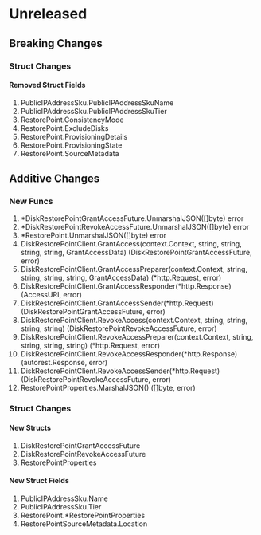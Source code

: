 # Unreleased

## Breaking Changes

### Struct Changes

#### Removed Struct Fields

1. PublicIPAddressSku.PublicIPAddressSkuName
1. PublicIPAddressSku.PublicIPAddressSkuTier
1. RestorePoint.ConsistencyMode
1. RestorePoint.ExcludeDisks
1. RestorePoint.ProvisioningDetails
1. RestorePoint.ProvisioningState
1. RestorePoint.SourceMetadata

## Additive Changes

### New Funcs

1. *DiskRestorePointGrantAccessFuture.UnmarshalJSON([]byte) error
1. *DiskRestorePointRevokeAccessFuture.UnmarshalJSON([]byte) error
1. *RestorePoint.UnmarshalJSON([]byte) error
1. DiskRestorePointClient.GrantAccess(context.Context, string, string, string, string, GrantAccessData) (DiskRestorePointGrantAccessFuture, error)
1. DiskRestorePointClient.GrantAccessPreparer(context.Context, string, string, string, string, GrantAccessData) (*http.Request, error)
1. DiskRestorePointClient.GrantAccessResponder(*http.Response) (AccessURI, error)
1. DiskRestorePointClient.GrantAccessSender(*http.Request) (DiskRestorePointGrantAccessFuture, error)
1. DiskRestorePointClient.RevokeAccess(context.Context, string, string, string, string) (DiskRestorePointRevokeAccessFuture, error)
1. DiskRestorePointClient.RevokeAccessPreparer(context.Context, string, string, string, string) (*http.Request, error)
1. DiskRestorePointClient.RevokeAccessResponder(*http.Response) (autorest.Response, error)
1. DiskRestorePointClient.RevokeAccessSender(*http.Request) (DiskRestorePointRevokeAccessFuture, error)
1. RestorePointProperties.MarshalJSON() ([]byte, error)

### Struct Changes

#### New Structs

1. DiskRestorePointGrantAccessFuture
1. DiskRestorePointRevokeAccessFuture
1. RestorePointProperties

#### New Struct Fields

1. PublicIPAddressSku.Name
1. PublicIPAddressSku.Tier
1. RestorePoint.*RestorePointProperties
1. RestorePointSourceMetadata.Location
